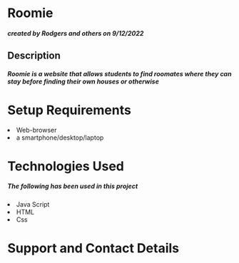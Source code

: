 <h1>Roomie</hi>
<h5>created by Rodgers and others on 9/12/2022</h5>
<h2>Description</h2>
<h5>Roomie is a website that allows students to find roomates where they can stay before finding their own houses or otherwise</h5>

<h1> Setup Requirements</h1>
<li>Web-browser</li>
<li>a smartphone/desktop/laptop</li>

<h1>Technologies Used</h1>
<h5>The following has been used in this project</h5>
<li>Java Script</li>
<li>HTML</li>
<li>Css</li>

<h1>Support and Contact Details</h1>
